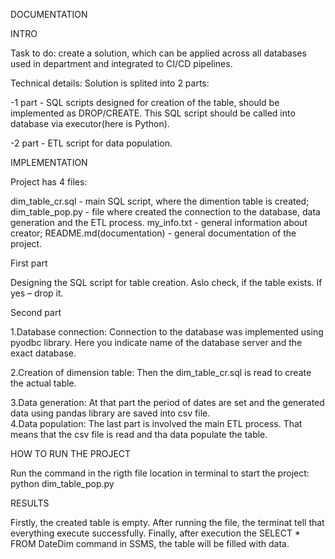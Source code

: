 DOCUMENTATION 

INTRO 

 
Task to do: create a solution, which can be applied across all databases used in department and integrated to  CI/CD pipelines. 

Technical details: Solution is splited into 2 parts: 

-1 part - SQL scripts designed for creation of the table, should be implemented as DROP/CREATE. This SQL script should be called into database via executor(here is Python). 

-2 part - ETL script for data population. 

 
IMPLEMENTATION 

Project has 4 files:  

dim_table_cr.sql - main SQL script, where the dimention table is created; 
dim_table_pop.py - file where created the connection to the database, data generation and the ETL process. 
my_info.txt - general information about creator; 
README.md(documentation) - general documentation of the project. 

First part 

Designing the SQL script for table creation. Aslo check, if the table exists. If yes – drop it. 

 
Second part 

1.Database connection: 
Connection to the database was implemented using pyodbc library. Here you indicate name of the database server and the exact database. 

2.Creation of dimension table:
Then the dim_table_cr.sql is read to create the actual table. 

3.Data generation: 
At that part the period of dates are set and the generated data using pandas library  are saved into csv file.			 
4.Data population: 
The last part is involved the main ETL process. That means that the csv file is read and tha data populate the table. 

 
HOW TO RUN THE PROJECT 

Run the command in the rigth file location in terminal to start the project:  
                            python dim_table_pop.py 

RESULTS 

Firstly, the created table is empty.
After running the file, the terminat tell that everything execute successfully. 
Finally, after execution the SELECT * FROM DateDim command in SSMS, the table will be filled with data. 

